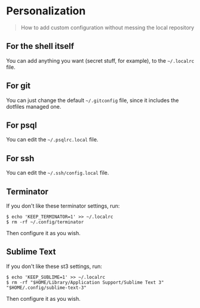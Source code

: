 # Personalization

> How to add custom configuration without messing the local repository

## For the shell itself

You can add anything you want (secret stuff, for example), to the `~/.localrc`
file.

## For git

You can just change the default `~/.gitconfig` file, since it includes the
dotfiles managed one.

## For psql

You can edit the `~/.psqlrc.local` file.

## For ssh

You can edit the `~/.ssh/config.local` file.

## Terminator

If you don't like these terminator settings, run:

```console
$ echo 'KEEP_TERMINATOR=1' >> ~/.localrc
$ rm -rf ~/.config/terminator
```

Then configure it as you wish.

## Sublime Text

If you don't like these st3 settings, run:

```console
$ echo 'KEEP_SUBLIME=1' >> ~/.localrc
$ rm -rf "$HOME/Library/Application Support/Sublime Text 3" "$HOME/.config/sublime-text-3"
```

Then configure it as you wish.
